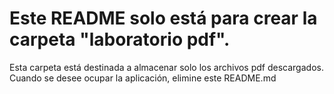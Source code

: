 # Este README solo está para crear la carpeta "laboratorio pdf". 
Esta carpeta está destinada a almacenar solo los archivos pdf descargados. Cuando se desee ocupar la aplicación, elimine este README.md
